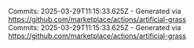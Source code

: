 Commits: 2025-03-29T11:15:33.625Z - Generated via https://github.com/marketplace/actions/artificial-grass
<br>
Commits: 2025-03-29T11:15:33.625Z - Generated via https://github.com/marketplace/actions/artificial-grass
<br>
